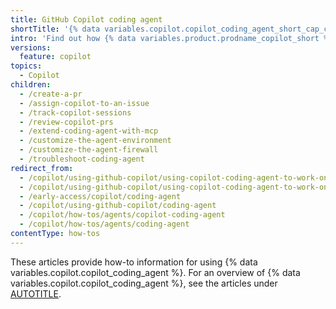 ```yaml
---
title: GitHub Copilot coding agent
shortTitle: '{% data variables.copilot.copilot_coding_agent_short_cap_c %}'
intro: 'Find out how {% data variables.product.prodname_copilot_short %} can work on {% data variables.product.github %} issues and raise pull requests for you to review.'
versions:
  feature: copilot
topics:
  - Copilot
children:
  - /create-a-pr
  - /assign-copilot-to-an-issue
  - /track-copilot-sessions
  - /review-copilot-prs
  - /extend-coding-agent-with-mcp
  - /customize-the-agent-environment
  - /customize-the-agent-firewall
  - /troubleshoot-coding-agent
redirect_from:
  - /copilot/using-github-copilot/using-copilot-coding-agent-to-work-on-tasks
  - /copilot/using-github-copilot/using-copilot-coding-agent-to-work-on-issues
  - /early-access/copilot/coding-agent
  - /copilot/using-github-copilot/coding-agent
  - /copilot/how-tos/agents/copilot-coding-agent
  - /copilot/how-tos/agents/coding-agent
contentType: how-tos
---
```


These articles provide how-to information for using {% data variables.copilot.copilot_coding_agent %}. For an overview of {% data variables.copilot.copilot_coding_agent %}, see the articles under [AUTOTITLE](/copilot/concepts/agents/coding-agent).
